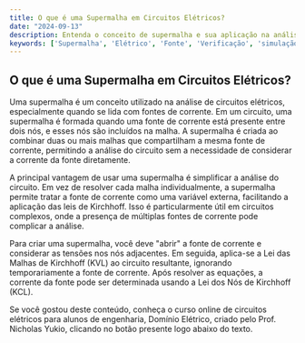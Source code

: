 ```yaml
---
title: O que é uma Supermalha em Circuitos Elétricos?
date: "2024-09-13"
description: Entenda o conceito de supermalha e sua aplicação na análise de circuitos elétricos.
keywords: ['Supermalha', 'Elétrico', 'Fonte', 'Verificação', 'simulação', 'Nó', 'Nodal']
---
```


## O que é uma Supermalha em Circuitos Elétricos?

Uma supermalha é um conceito utilizado na análise de circuitos elétricos, especialmente quando se lida com fontes de corrente. Em um circuito, uma supermalha é formada quando uma fonte de corrente está presente entre dois nós, e esses nós são incluídos na malha. A supermalha é criada ao combinar duas ou mais malhas que compartilham a mesma fonte de corrente, permitindo a análise do circuito sem a necessidade de considerar a corrente da fonte diretamente.

A principal vantagem de usar uma supermalha é simplificar a análise do circuito. Em vez de resolver cada malha individualmente, a supermalha permite tratar a fonte de corrente como uma variável externa, facilitando a aplicação das leis de Kirchhoff. Isso é particularmente útil em circuitos complexos, onde a presença de múltiplas fontes de corrente pode complicar a análise.

Para criar uma supermalha, você deve "abrir" a fonte de corrente e considerar as tensões nos nós adjacentes. Em seguida, aplica-se a Lei das Malhas de Kirchhoff (KVL) ao circuito resultante, ignorando temporariamente a fonte de corrente. Após resolver as equações, a corrente da fonte pode ser determinada usando a Lei dos Nós de Kirchhoff (KCL).

Se você gostou deste conteúdo, conheça o curso online de circuitos elétricos para alunos de engenharia, Domínio Elétrico, criado pelo Prof. Nicholas Yukio, clicando no botão presente logo abaixo do texto.